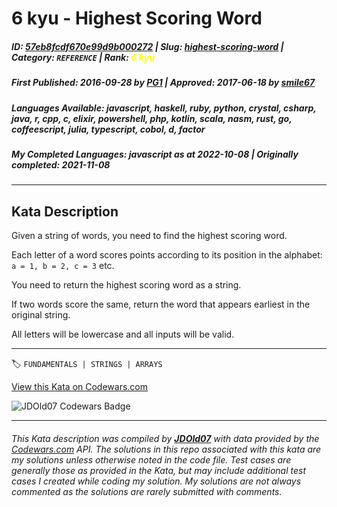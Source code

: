 # 6 kyu - Highest Scoring Word

##### **ID**: [57eb8fcdf670e99d9b000272](https://www.codewars.com/kata/57eb8fcdf670e99d9b000272) | **Slug**: [highest-scoring-word](https://www.codewars.com/kata/57eb8fcdf670e99d9b000272) | **Category**: `REFERENCE` | **Rank**: <span style="color:yellow">6 kyu</span>

##### **First Published**: 2016-09-28 ***by*** [PG1](https://www.codewars.com/users/PG1) | **Approved**: 2017-06-18 ***by*** [smile67](https://www.codewars.com/users/smile67)

##### **Languages Available**: javascript, haskell, ruby, python, crystal, csharp, java, r, cpp, c, elixir, powershell, php, kotlin, scala, nasm, rust, go, coffeescript, julia, typescript, cobol, d, factor

##### **My Completed Languages**: javascript ***as at*** 2022-10-08 | **Originally completed**: 2021-11-08

---

## Kata Description


Given a string of words, you need to find the highest scoring word.



Each letter of a word scores points according to its position in the alphabet: `a = 1, b = 2, c = 3` etc.



You need to return the highest scoring word as a string.



If two words score the same, return the word that appears earliest in the original string.



All letters will be lowercase and all inputs will be valid.

---


🏷 `FUNDAMENTALS | STRINGS | ARRAYS`


[View this Kata on Codewars.com](https://www.codewars.com/kata/57eb8fcdf670e99d9b000272)

![](https://www.codewars.com/users/jdold07/badges/large "JDOld07 Codewars Badge")

---

###### *This Kata description was compiled by [**JDOld07**](https://tpstech.dev) with data provided by the [Codewars.com](https://www.codewars.com) API.  The solutions in this repo associated with this kata are my solutions unless otherwise noted in the code file.  Test cases are generally those as provided in the Kata, but may include additional test cases I created while coding my solution.  My solutions are not always commented as the solutions are rarely submitted with comments.*
